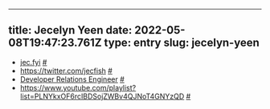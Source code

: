 
---
title: Jecelyn Yeen 
date: 2022-05-08T19:47:23.761Z
type: entry
slug: jecelyn-yeen
---
* [jec.fyi](https://jec.fyi) [#](#627a64fa-3943-4430-8781-827ba24a3889)<a name="627a64fa-3943-4430-8781-827ba24a3889"></a>
* https://twitter.com/jecfish [#](#627a64fa-508b-40da-b082-af8f1f85a7d5)<a name="627a64fa-508b-40da-b082-af8f1f85a7d5"></a>
* [Developer Relations Engineer](../../entry/developer-relations-engineer) [#](#627a64fa-1d52-4fa6-9319-8283646e6c96)<a name="627a64fa-1d52-4fa6-9319-8283646e6c96"></a>
* https://www.youtube.com/playlist?list=PLNYkxOF6rcIBDSojZWBv4QJNoT4GNYzQD [#](#627a64fa-9f3d-4f68-b740-c18822d91856)<a name="627a64fa-9f3d-4f68-b740-c18822d91856"></a>

